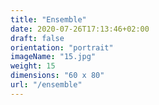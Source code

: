 ```yaml
---
title: "Ensemble"
date: 2020-07-26T17:13:46+02:00
draft: false
orientation: "portrait"
imageName: "15.jpg"
weight: 15
dimensions: "60 x 80"
url: "/ensemble"
---
```

